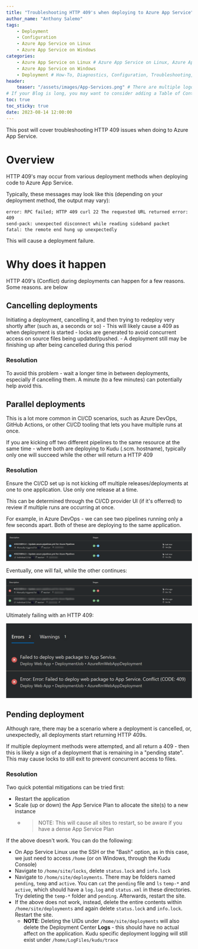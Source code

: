 ```yaml
---
title: "Troubleshooting HTTP 409's when deploying to Azure App Service"
author_name: "Anthony Salemo"
tags:
    - Deployment
    - Configuration
    - Azure App Service on Linux
    - Azure App Service on Windows
categories:
    - Azure App Service on Linux # Azure App Service on Linux, Azure App Service on Windows, Function App, Azure VM, Azure SDK
    - Azure App Service on Windows
    - Deployment # How-To, Diagnostics, Configuration, Troubleshooting, Performance
header:
    teaser: "/assets/images/App-Services.png" # There are multiple logos that can be used in "/assets/images" if you choose to add one.
# If your Blog is long, you may want to consider adding a Table of Contents by adding the following two settings.
toc: true
toc_sticky: true
date: 2023-08-14 12:00:00
---
```


This post will cover troubleshooting HTTP 409 issues when doing to Azure App Service.

# Overview
HTTP 409's may occur from various deployment methods when deploying code to Azure App Service.

Typically, these messages may look like this (depending on your deployment method, the output may vary):

```
error: RPC failed; HTTP 409 curl 22 The requested URL returned error: 409
send-pack: unexpected disconnect while reading sideband packet
fatal: the remote end hung up unexpectedly
```

This will cause a deployment failure.

# Why does it happen
HTTP 409's (Conflict) during deployments can happen for a few reasons. Some reasons. are below

## Cancelling deployments
Initiating a deployment, cancelling it, and then trying to redeploy very shortly after (such as, a seconds or so)
    - This will likely cause a 409 as when deployment is started - locks are generated to avoid concurrent access on source files being updated/pushed. 
    - A deployment still may be finishing up after being cancelled during this period

### Resolution
To avoid this problem - wait a longer time in between deployments, especially if cancelling them. A minute (to a few minutes) can potentially help avoid this.


## Parallel deployments
This is a lot more common in CI/CD scenarios, such as Azure DevOps, GitHub Actions, or other CI/CD tooling that lets you have multiple runs at once.

If you are kicking off two different pipelines to the same resource at the same time - where both are deploying to Kudu (.scm. hostname), typically only one will succeed while the other will return a HTTP 409

### Resolution
Ensure the CI/CD set up is not kicking off multiple releases/deployments at one to one application. Use only one release at a time.

This can be determined through the CI/CD provider UI (if it's offerred) to review if multiple runs are occurring at once.

For example, in Azure DevOps - we can see two pipelines running only a few seconds apart. Both of these are deploying to the same application.

![Pipeline runs](/media/2023/08/deploy-409-1.png)

Eventually, one will fail, while the other continues:

![Pipeline runs](/media/2023/08/deploy-409-2.png)

Ultimately failing with an HTTP 409:

![Pipeline runs](/media/2023/08/deploy-409-3.png)

## Pending deployment
Although rare, there may be a scenario where a deployment is cancelled, or, unexpectedly, all deployments start returning HTTP 409s.

If multiple deployment methods were attempted, and all return a 409 - then this is likely a sign of a deployment that is remaining in a "pending state". This may cause locks to still exit to prevent concurrent access to files. 

### Resolution
Two quick potential mitigations can be tried first:
- Restart the application
- Scale (up or down) the App Service Plan to allocate the site(s) to a new instance
    - > NOTE: This will cause all sites to restart, so be aware if you have a dense App Service Plan

If the above doesn't work. You can do the following:
- On App Service Linux use the SSH or the "Bash" option, as in this case, we just need to access `/home` (or on Windows, through the Kudu Console)
- Navigate to `/home/site/locks`, delete `status.lock` and `info.lock`
- Navigate to `/home/site/deployments`. There may be folders named `pending`, `temp` and `active`. You can `cat` the `pending` file and `ls` `temp-*` and `active`, which should have a `log.log` and `status.xml` in these directories. Try deleting the `temp-*` folder and `pending`. Afterwards, restart the site.
- If the above does not work, instead, delete the entire contents within `/home/site/deployments` and again delete `status.lock` and `info.lock`. Restart the site.
    - **NOTE**: Deleting the UIDs under `/home/site/deployments` will also delete the Deployment Center **Logs** - this should have no actual affect on the application. Kudu specific deployment logging will still exist under `/home/LogFiles/kudu/trace`